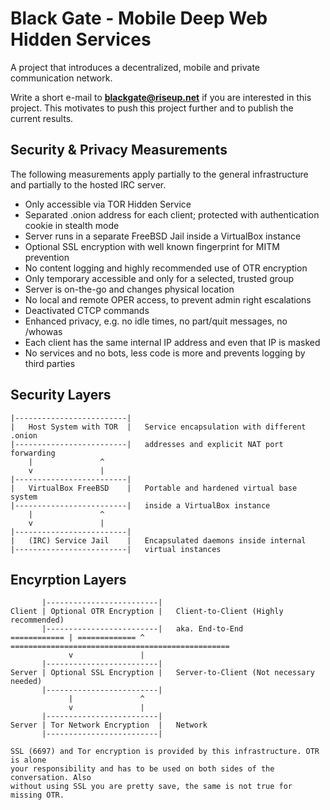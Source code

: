 # Black Gate - Mobile Deep Web Hidden Services
A project that introduces a decentralized, mobile and private communication network.

Write a short e-mail to **blackgate@riseup.net** if you are interested in this project. This motivates to push this project further and to publish the current results.

## Security & Privacy Measurements

The following measurements apply partially to the general infrastructure and partially to the hosted IRC server.

* Only accessible via TOR Hidden Service
* Separated .onion address for each client; protected with authentication cookie in stealth mode
* Server runs in a separate FreeBSD Jail inside a VirtualBox instance
* Optional SSL encryption with well known fingerprint for MITM prevention
* No content logging and highly recommended use of OTR encryption
* Only temporary accessible and only for a selected, trusted group
* Server is on-the-go and changes physical location
* No local and remote OPER access, to prevent admin right escalations
* Deactivated CTCP commands
* Enhanced privacy, e.g. no idle times, no part/quit messages, no /whowas
* Each client has the same internal IP address and even that IP is masked
* No services and no bots, less code is more and prevents logging by third parties

## Security Layers

    |-------------------------|
    |   Host System with TOR  |   Service encapsulation with different .onion
    |-------------------------|   addresses and explicit NAT port forwarding
        |               ^
        v               |
    |-------------------------|
    |   VirtualBox FreeBSD    |   Portable and hardened virtual base system
    |-------------------------|   inside a VirtualBox instance
        |               ^
        v               |
    |-------------------------|
    |   (IRC) Service Jail    |   Encapsulated daemons inside internal
    |-------------------------|   virtual instances

## Encyrption Layers

           |-------------------------|
    Client | Optional OTR Encryption |   Client-to-Client (Highly recommended)
           |-------------------------|   aka. End-to-End
    ============ | ============= ^ =================================================
                 v               |
           |-------------------------|
    Server | Optional SSL Encryption |   Server-to-Client (Not necessary needed)
           |-------------------------|
                 |               ^
                 v               |
           |-------------------------|
    Server | Tor Network Encryption  |   Network
           |-------------------------|
           
    SSL (6697) and Tor encryption is provided by this infrastructure. OTR is alone
    your responsibility and has to be used on both sides of the conversation. Also
    without using SSL you are pretty save, the same is not true for missing OTR.
